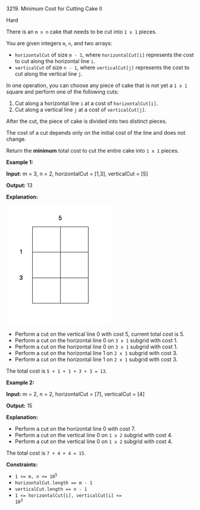 3219\. Minimum Cost for Cutting Cake II

Hard

There is an `m x n` cake that needs to be cut into `1 x 1` pieces.

You are given integers `m`, `n`, and two arrays:

*   `horizontalCut` of size `m - 1`, where `horizontalCut[i]` represents the cost to cut along the horizontal line `i`.
*   `verticalCut` of size `n - 1`, where `verticalCut[j]` represents the cost to cut along the vertical line `j`.

In one operation, you can choose any piece of cake that is not yet a `1 x 1` square and perform one of the following cuts:

1.  Cut along a horizontal line `i` at a cost of `horizontalCut[i]`.
2.  Cut along a vertical line `j` at a cost of `verticalCut[j]`.

After the cut, the piece of cake is divided into two distinct pieces.

The cost of a cut depends only on the initial cost of the line and does not change.

Return the **minimum** total cost to cut the entire cake into `1 x 1` pieces.

**Example 1:**

**Input:** m = 3, n = 2, horizontalCut = [1,3], verticalCut = [5]

**Output:** 13

**Explanation:**

![](ezgifcom-animated-gif-maker-1.gif)

*   Perform a cut on the vertical line 0 with cost 5, current total cost is 5.
*   Perform a cut on the horizontal line 0 on `3 x 1` subgrid with cost 1.
*   Perform a cut on the horizontal line 0 on `3 x 1` subgrid with cost 1.
*   Perform a cut on the horizontal line 1 on `2 x 1` subgrid with cost 3.
*   Perform a cut on the horizontal line 1 on `2 x 1` subgrid with cost 3.

The total cost is `5 + 1 + 1 + 3 + 3 = 13`.

**Example 2:**

**Input:** m = 2, n = 2, horizontalCut = [7], verticalCut = [4]

**Output:** 15

**Explanation:**

*   Perform a cut on the horizontal line 0 with cost 7.
*   Perform a cut on the vertical line 0 on `1 x 2` subgrid with cost 4.
*   Perform a cut on the vertical line 0 on `1 x 2` subgrid with cost 4.

The total cost is `7 + 4 + 4 = 15`.

**Constraints:**

*   <code>1 <= m, n <= 10<sup>5</sup></code>
*   `horizontalCut.length == m - 1`
*   `verticalCut.length == n - 1`
*   <code>1 <= horizontalCut[i], verticalCut[i] <= 10<sup>3</sup></code>